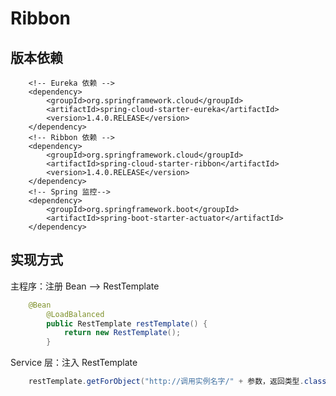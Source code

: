# Ribbon

## 版本依赖

        <!-- Eureka 依赖 -->
        <dependency>
			<groupId>org.springframework.cloud</groupId>
			<artifactId>spring-cloud-starter-eureka</artifactId>
			<version>1.4.0.RELEASE</version>
		</dependency>
		<!-- Ribbon 依赖 -->
		<dependency>
			<groupId>org.springframework.cloud</groupId>
			<artifactId>spring-cloud-starter-ribbon</artifactId>
			<version>1.4.0.RELEASE</version>
		</dependency>
		<!-- Spring 监控-->
		<dependency>
			<groupId>org.springframework.boot</groupId>
			<artifactId>spring-boot-starter-actuator</artifactId>
		</dependency>

## 实现方式

主程序：注册 Bean --> RestTemplate

```java
	@Bean
    	@LoadBalanced
    	public RestTemplate restTemplate() {
    		return new RestTemplate();
    	}
```

Service 层：注入 RestTemplate

```java
    restTemplate.getForObject("http://调用实例名字/" + 参数，返回类型.class);
```